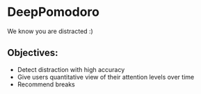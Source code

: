 # DeepPomodoro
We know you are distracted :)

## Objectives:
- Detect distraction with high accuracy
- Give users quantitative view of their attention levels over time
- Recommend breaks
